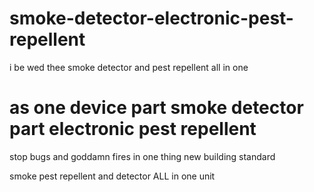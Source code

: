 # smoke-detector-electronic-pest-repellent
i be wed thee smoke detector and pest repellent all in one


# as one device part smoke detector part electronic pest repellent

stop bugs and goddamn fires in one thing new building standard

smoke pest repellent and detector ALL in one unit
